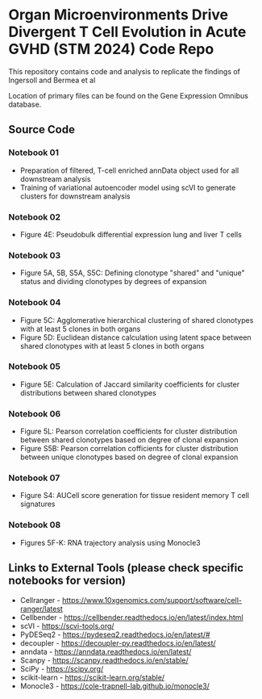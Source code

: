 # Organ Microenvironments Drive Divergent T Cell Evolution in Acute GVHD (STM 2024) Code Repo

This repository contains code and analysis to replicate the findings of Ingersoll and Bermea et al

Location of primary files can be found on the Gene Expression Omnibus database.

## Source Code

### Notebook 01
* Preparation of filtered, T-cell enriched annData object used for all downstream analysis
* Training of variational autoencoder model using scVI to generate clusters for downstream analysis

### Notebook 02
* Figure 4E: Pseudobulk differential expression lung and liver T cells

### Notebook 03
* Figure 5A, 5B, S5A, S5C: Defining clonotype "shared" and "unique" status and dividing clonotypes by degrees of expansion

### Notebook 04
* Figure 5C: Agglomerative hierarchical clustering of shared clonotypes with at least 5 clones in both organs
* Figure 5D: Euclidean distance calculation using latent space between shared clonotypes with at least 5 clones in both organs

### Notebook 05
* Figure 5E: Calculation of Jaccard similarity coefficients for cluster distributions between shared clonotypes 

### Notebook 06
* Figure 5L: Pearson correlation coefficients for cluster distribution between shared clonotypes based on degree of clonal expansion
* Figure S5B: Pearson correlation cofficients for cluster distribution between unique clonotypes based on degree of clonal expansion

### Notebook 07
* Figure S4: AUCell score generation for tissue resident memory T cell signatures

### Notebook 08
* Figures 5F-K: RNA trajectory analysis using Monocle3

## Links to External Tools (please check specific notebooks for version)
* Cellranger - https://www.10xgenomics.com/support/software/cell-ranger/latest
* Cellbender -  https://cellbender.readthedocs.io/en/latest/index.html 
* scVI - https://scvi-tools.org/
* PyDESeq2 - https://pydeseq2.readthedocs.io/en/latest/# 
* decoupler - https://decoupler-py.readthedocs.io/en/latest/
* anndata - https://anndata.readthedocs.io/en/latest/
* Scanpy - https://scanpy.readthedocs.io/en/stable/
* SciPy - https://scipy.org/
* scikit-learn - https://scikit-learn.org/stable/
* Monocle3 - https://cole-trapnell-lab.github.io/monocle3/ 
